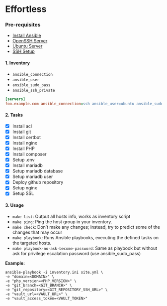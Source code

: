 # Effortless

### Pre-requisites
- [Install Ansible](https://docs.ansible.com/ansible/latest/installation_guide/intro_installation.html#installing-and-upgrading-ansible)
- [OpenSSH Server](https://ubuntu.com/server/docs/service-openssh)
- [Ubuntu Server](https://ubuntu.com/download/server)
- [SSH Setup](https://docs.github.com/en/authentication/connecting-to-github-with-ssh/generating-a-new-ssh-key-and-adding-it-to-the-ssh-agent)

#### 1. Inventory
- `ansible_connection`
- `ansible_user`
- `ansible_sudo_pass`
- `ansible_ssh_private`

```ini
[servers]
foo.example.com ansible_connection=ssh ansible_user=ubuntu ansible_sudo_pass=ubuntu ansible_ssh_private=~/.ssh/id_ed25519 ansible_ssh_common_args='-o ForwardAgent=yes'
```

#### 2. Tasks
- [X] Install acl
- [X] Install git
- [X] Install certbot
- [X] Install nginx
- [X] Install PHP
- [X] Install composer
- [X] Setup .env
- [X] Install mariadb
- [X] Setup mariadb database
- [X] Setup mariadb user
- [X] Deploy github repository
- [X] Setup nginx
- [X] Setup SSL

#### 3. Usage
- `make list`: Output all hosts info, works as inventory script
- `make ping`: Ping the host group in your inventory.
- `make check`: Don’t make any changes; instead, try to predict some of the changes that may occur
- `make playbook`: Runs Ansible playbooks, executing the defined tasks on the targeted hosts.
- `make playbook-no-ask-become-password`: Same as playbook but without ask for privilege escalation password (use ansible_sudo_pass)

**Example:**
```shell
ansible-playbook -i inventory.ini site.yml \
-e "domain=<DOMAIN>" \
-e "php_version=<PHP_VERSION>" \
-e "git_branch=<GIT_BRANCH>" \
-e "git_repository=<GIT_REPOSITORY_SSH_URL>" \
-e "vault_url=<VAULT_URL>" \
-e "vault_access_token=<VAULT_TOKEN>"
```
